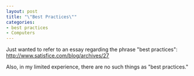 ```yaml
--- 
layout: post
title: "\"Best Practices\""
categories:
- best practices
- Computers
---
```

Just wanted to refer to an essay regarding the phrase "best practices": <a href="http://www.satisfice.com/blog/archives/27">http://www.satisfice.com/blog/archives/27</a>

Also, in my limited experience, there are no such things as "best practices."
